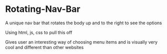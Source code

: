 # Rotating-Nav-Bar

A unique nav bar that rotates the body up and to the right to see the options

Using html, js, css to pull this off

Gives user an interesting way of choosing menu items and is visually very cool and different than other websites



